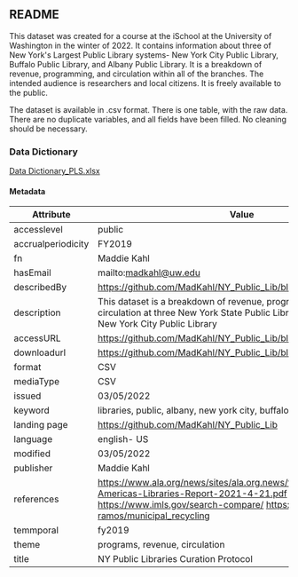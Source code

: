 ## README

This dataset was created for a course at the iSchool at the University of Washington in the winter of 2022. It contains information about three of New York's Largest Public Library systems- New York City Public Library, Buffalo Public Library, and Albany Public Library. It is a breakdown of revenue, programming, and circulation within all of the branches. The intended audience is researchers and local citizens. It is freely available to the public.

The dataset is available in .csv format. There is one table,  with the raw data. There are no duplicate variables, and all fields have been filled. No cleaning should be necessary.

### Data Dictionary 

[Data Dictionary_PLS.xlsx](https://github.com/MadKahl/NY_Public_Lib/files/8191408/Data.Dictionary_PLS.xlsx)

#### Metadata

Attribute | Value
--------- | -------
accesslevel | public
accrualperiodicity | FY2019
fn | Maddie Kahl
hasEmail | mailto:madkahl@uw.edu
describedBy | https://github.com/MadKahl/NY_Public_Lib/blob/main/README.md
description | This dataset is a breakdown of revenue, programming, and circulation at three New York State Public Libraries including the New York City Public Library
accessURL | https://github.com/MadKahl/NY_Public_Lib/blob/main/pls_export.csv
downloadurl | https://github.com/MadKahl/NY_Public_Lib/blob/main/pls_export.csv
format | CSV
mediaType| CSV
issued | 03/05/2022
keyword | libraries, public, albany, new york city, buffalo
landing page | https://github.com/MadKahl/NY_Public_Lib
language | english- US
modified | 03/05/2022
publisher | Maddie Kahl
references | https://www.ala.org/news/sites/ala.org.news/files/content/State-of-Americas-Libraries-Report-2021-4-21.pdf https://www.imls.gov/search-compare/ https://github.com/jamie-ramos/municipal_recycling
temmporal | fy2019
theme | programs, revenue, circulation
title | NY Public Libraries Curation Protocol
